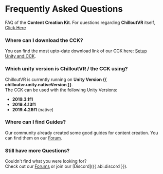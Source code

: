# Frequently Asked Questions
FAQ of the **Content Creation Kit**. For questions regarding **ChilloutVR** itself, [Click Here](../chilloutvr/faq/index.md)

### Where can I download the CCK?
You can find the most upto-date download link of our CCK here: [Setup Unity and CCK](setup.md).

### Which unity version is ChilloutVR / the CCK using?
ChilloutVR is currently running on **Unity Version {{ chilloutvr.unity.nativeVersion }}**.  
The CCK can be used with the following Unity Versions:

+ **2019.3.1f1**
+ **2019.4.13f1**
+ **2019.4.28f1** (native)

### Where can I find Guides?
Our community already created some good guides for content creation.
You can find them on our [Forum](https://forums.abinteractive.net/t/chilloutvr-tutorials).

### Still have more Questions?
Couldn't find what you were looking for?  
Check out our [Forums](https://forums.abinteractive.net/t/chilloutvr-content-creation) or join our
[Discord]({{ abi.discord }}).